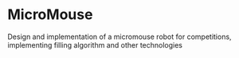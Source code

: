 # MicroMouse
Design and implementation of a micromouse robot for competitions, implementing filling algorithm and other technologies
